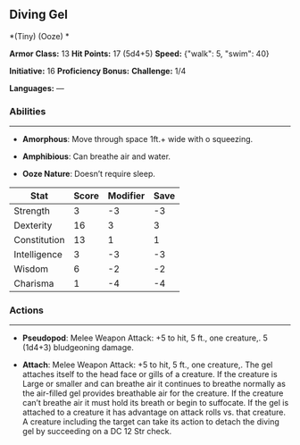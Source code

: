 ## Diving Gel
*(Tiny) (Ooze) *

**Armor Class:** 13
**Hit Points:** 17 (5d4+5)
**Speed:** {"walk": 5, "swim": 40}

**Initiative:** 16
**Proficiency Bonus:**
**Challenge:** 1/4

**Languages:** —

### Abilities
 --- 
- **Amorphous**: Move through space 1ft.+ wide with o squeezing.

- **Amphibious**: Can breathe air and water.

- **Ooze Nature**: Doesn’t require sleep.



| Stat | Score | Modifier | Save |
| ---- | ---- | ---- | ---- |
| Strength | 3 | -3 | -3 |
| Dexterity | 16 | 3 | 3 |
| Constitution | 13 | 1 | 1 |
| Intelligence | 3 | -3 | -3 |
| Wisdom | 6 | -2 | -2 |
| Charisma | 1 | -4 | -4 |

### Actions
 --- 
- **Pseudopod**: Melee Weapon Attack: +5 to hit, 5 ft., one creature,. 5 (1d4+3) bludgeoning damage.

- **Attach**: Melee Weapon Attack: +5 to hit, 5 ft., one creature,. The gel attaches itself to the head face or gills of a creature. If the creature is Large or smaller and can breathe air it continues to breathe normally as the air-filled gel provides breathable air for the creature. If the creature can’t breathe air it must hold its breath or begin to suffocate. If the gel is attached to a creature it has advantage on attack rolls vs. that creature. A creature including the target can take its action to detach the diving gel by succeeding on a DC 12 Str check.

